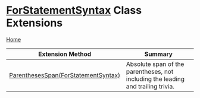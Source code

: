 # [ForStatementSyntax](https://docs.microsoft.com/en-us/dotnet/api/microsoft.codeanalysis.csharp.syntax.forstatementsyntax) Class Extensions <a name="_Top"></a>

[Home](../../../../../README.md)

| Extension Method | Summary |
| ---------------- | ------- |
| [ParenthesesSpan(ForStatementSyntax)](../../../../../Roslynator/CSharp/SyntaxExtensions/ParenthesesSpan/README.md#Roslynator_CSharp_SyntaxExtensions_ParenthesesSpan_Microsoft_CodeAnalysis_CSharp_Syntax_ForStatementSyntax_) | Absolute span of the parentheses, not including the leading and trailing trivia\. |

